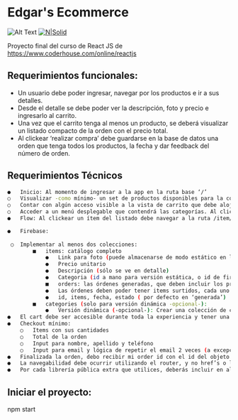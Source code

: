 # Edgar's Ecommerce

![Alt Text](https://s7.gifyu.com/images/Hnet-image97478fe6d67b288a.md.gif)
[![N|Solid](https://res.cloudinary.com/practicaldev/image/fetch/s--BxQ7CA2Z--/c_imagga_scale,f_auto,fl_progressive,h_420,q_auto,w_1000/https://dev-to-uploads.s3.amazonaws.com/i/grki97glctbmjydzqejw.png)](https://nodesource.com/products/nsolid)


Proyecto final del curso de React JS de https://www.coderhouse.com/online/reactjs

## Requerimientos funcionales:

- Un usuario debe poder ingresar, navegar por los productos e ir a sus detalles.
- Desde el detalle se debe poder ver la descripción, foto y precio e ingresarlo al carrito. 
- Una vez que el carrito tenga al menos un producto, se deberá visualizar un listado compacto de la orden con el precio total. 
- Al clickear ‘realizar compra’ debe guardarse en la base de datos una orden que tenga todos los productos, la fecha y dar feedback del número de orden.

## Requerimientos Técnicos
```sh
●	Inicio: Al momento de ingresar a la app en la ruta base ‘/’
○	Visualizar -como mínimo- un set de productos disponibles para la compra.
○	Contar con algún acceso visible a la vista de carrito que debe alojarse en el route /cart.
○	Acceder a un menú desplegable que contendrá las categorías. Al clickear en una, debe navegar a la lista de productos de la misma mediante un route /categories/:categoryId. Éste invocará la misma vista que el home, pero visualizando sólamente productos de esa categoría.
●	Flow: Al clickear un ítem del listado debe navegar a la ruta /item/:id, donde id es el id del item (generado por firebase), y ver la descripción del producto ( foto, precio, selector de cantidad). Si se ingresa a /item/:id y el producto -no existe en firebase, debemos responder un mensaje adecuado que indique algo relacionado a que el producto no existe.

●	Firebase:
 
 ○	Implementar al menos dos colecciones:
        ■	items: catálogo completo
            ●	Link para foto (puede almacenarse de modo estático en la página en una subruta /images/:itemid )
            ●	Precio unitario
            ●	Descripción (sólo se ve en detalle)
            ●	Categoria (id a mano para versión estática, o id de firebase para versión dinámica -opcional-)
            ■	orders: las órdenes generadas, que deben incluir los productos, descripciones y los precios al momento de la compra. 
            ●	Las órdenes deben poder tener items surtidos, cada uno con su cantidad. Por ejemplo: remeras x 2 y gorra x 1
            ●	id, items, fecha, estado ( por defecto en ‘generada’)
        ■	categories (solo para versión dinámica -opcional-): 
            ●	Versión dinámica (-opcional-): Crear una colección de categories en firebase para hidratar el menú y usar los id’s de éstos para linkearlos a sus ítems. Idealmente, categories/:id debería tener una descripción {id: ‘ad43k348j’, key: ‘calzado’, description: ‘Calzado’} para que quede /categories/calzado en lugar de /categories/ad43k348j
●	El cart debe ser accesible durante toda la experiencia y tener una indicación de la cantidad de items incluidos agregados (ej. si hay un ítem con dos unidades y un ítem con una unidad, debe decir ‘tres’).
●	Checkout mínimo:
    ○	Items con sus cantidades
    ○	Total de la orden
    ○	Input para nombre, apellido y teléfono
    ○	Input para email y lógica de repetir el email 2 veces (a excepción de que realicen el desafío extra de auth, en ese caso no sería necesario)
●	Finalizada la orden, debo recibir mi order id con el id del objeto de firebase.
●	La navegabilidad debe ocurrir utilizando el router, y no href’s o location.
●	Por cada librería pública extra que utilices, deberás incluir en algún archivo el link al proyecto, y una justificación de por qué agrega valor.
```
## Iniciar el proyecto: 
npm start